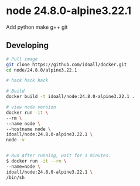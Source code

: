node 24.8.0-alpine3.22.1
=============

Add python make g++ git

## Developing

```bash
# Pull image
git clone https://github.com/idoall/docker.git
cd node/24.8.0/alpine3.22.1

# hack hack hack

# Build
docker build -t idoall/node:24.8.0-alpine3.22.1 .

# view node version
docker run -it \
--rm \
--name node \
--hostname node \
idoall/node:24.8.0-alpine3.22.1 \
node -v


# Run After running, wait for 1 minutes.
$ docker run -it --rm \
--name=node \
idoall/node:24.8.0-alpine3.22.1 \
/bin/sh
```